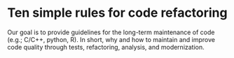 # Ten simple rules for code refactoring

Our goal is to provide guidelines for the long-term maintenance of
code (e.g.; C/C++, python, R). In short, why and how to maintain and
improve code quality through tests, refactoring, analysis, and
modernization.
